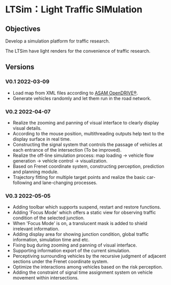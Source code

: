 # LTSim：Light Traffic SIMulation 

## Objectives

Develop a simulation platform for traffic research. 

The LTSim have light renders for the convenience of traffic research.

## Versions

### V0.1 2022-03-09

- Load map from XML files according to [ASAM OpenDRIVE®](https://www.asam.net/standards/detail/opendrive/).
- Generate vehicles randomly and let them run in the road network.


### V0.2 2022-04-07

- Realize the zooming and panning of visual interface to clearly display visual details.
- According to the mouse position, multithreading outputs help text to the display surface in real time.
- Constructing the signal system that controls the passage of vehicles at each entrance of the intersection (To be improved).
- Realize the off-line simulation process: map loading → vehicle flow generation → vehicle control → visualization.
- Based on Frenet coordinate system, constructing perception, prediction and planning module.
- Trajectory fitting for multiple target points and realize the basic car-following and lane-changing processes.

### V0.3 2022-05-05

- Adding toolbar which supports suspend, restart and restore functions.
- Adding 'Focus Mode' which offers a static view for observing traffic condition of the selected junction.
- When 'Focus Mode' is on,  a translucent mask is added to shield irrelevant information.
- Adding display area for showing junction condition,  global traffic information, simulation time and etc.
- Fixing bug during zooming and panning of visual interface.
- Supporting information export of the current simulation.
- Perceptiving surrounding vehicles by the recursive judgment of adjacent sections under the Frenet coordinate system.
- Optimize the interactions among vehicles based on the risk perception.
- Adding the constraint of signal time assignment system on vehicle movement within intersections.
